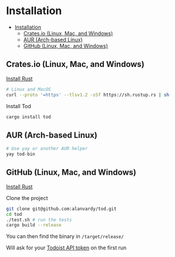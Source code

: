 # Installation

<!--toc:start-->
- [Installation](#installation)
  - [Crates.io (Linux, Mac, and Windows)](#cratesio-linux-mac-and-windows)
  - [AUR (Arch-based Linux)](#aur-arch-based-linux)
  - [GitHub (Linux, Mac, and Windows)](#github-linux-mac-and-windows)
<!--toc:end-->

## Crates.io (Linux, Mac, and Windows)

[Install Rust](https://www.rust-lang.org/tools/install)

```bash
# Linux and MacOS
curl --proto '=https' --tlsv1.2 -sSf https://sh.rustup.rs | sh
```

Install Tod

```bash
cargo install tod
```

## AUR (Arch-based Linux)

```bash
# Use yay or another AUR helper
yay tod-bin
```

## GitHub (Linux, Mac, and Windows)

[Install Rust](https://www.rust-lang.org/tools/install)

Clone the project

```bash
git clone git@github.com:alanvardy/tod.git
cd tod
./test.sh # run the tests
cargo build --release
```

You can then find the binary in `/target/release/`

Will ask for your [Todoist API token](https://todoist.com/prefs/integrations) on the first run

